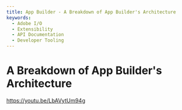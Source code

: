 ```yaml
---
title: App Builder - A Breakdown of App Builder's Architecture
keywords:
  - Adobe I/O
  - Extensibility
  - API Documentation
  - Developer Tooling  
---
```


# A Breakdown of App Builder's Architecture

<Media slots="video"/>

https://youtu.be/LbAVytUm94g
